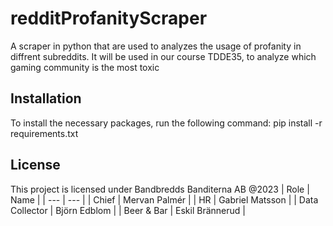# redditProfanityScraper

A scraper in python that are used to analyzes the usage of profanity in diffrent subreddits. It will be used in our course TDDE35, to analyze which gaming community is the most toxic

## Installation

To install the necessary packages, run the following command:
pip install -r requirements.txt

## License

This project is licensed under Bandbredds Banditerna AB @2023
| Role | Name |
| --- | --- |
| Chief | Mervan Palmér |
| HR | Gabriel Matsson |
| Data Collector | Björn Edblom |
| Beer & Bar | Eskil Brännerud |
